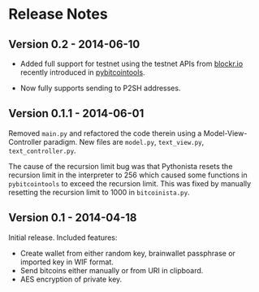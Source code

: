 # Release Notes #

## Version 0.2 - 2014-06-10 ##

* Added full support for testnet using the testnet APIs from
  [blockr.io][blockr] recently introduced in [pybitcointools][].

* Now fully supports sending to P2SH addresses.

## Version 0.1.1 - 2014-06-01 ##

Removed `main.py` and refactored the code therein using a
Model-View-Controller paradigm. New files are `model.py`,
`text_view.py`, `text_controller.py`.

The cause of the recursion limit bug was that Pythonista resets the
recursion limit in the interpreter to 256 which caused some functions
in `pybitcointools` to exceed the recursion limit. This was fixed by
manually resetting the recursion limit to 1000 in `bitcoinista.py`.

## Version 0.1 - 2014-04-18 ##

Initial release. Included features:

* Create wallet from either random key, brainwallet passphrase or imported key
  in WIF format.
* Send bitcoins either manually or from URI in clipboard.
* AES encryption of private key.

[pybitcointools]: https://github.com/vbuterin/pybitcointools
[blockr]: http://blockr.io
